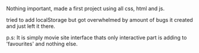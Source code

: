 Nothing important, made a first project using all css, html and js. 

tried to add localStorage but got overwhelmed by amount of bugs it created and just left it there.

p.s: It is simply movie site interface thats only interactive part is adding to 'favourites' and nothing else.
